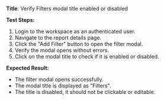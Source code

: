 **Title**: Verify Filters modal title enabled or disabled

**Test Steps:**
1. Login to the workspace as an authenticated user.
2. Navigate to the report details page.
3. Click the "Add Filter" button to open the filter modal.
4. Verify the modal opens without errors.
5. Click on the modal title to check if it is enabled or disabled.

**Expected Result:**
- The filter modal opens successfully.
- The modal title is displayed as "Filters".
- The title is disabled, it should not be clickable or editable.